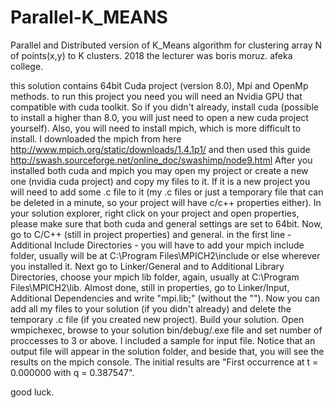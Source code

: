 # Parallel-K_MEANS
Parallel and Distributed version of K_Means algorithm for clustering array N of points(x,y) to K clusters. 2018
the lecturer was boris moruz. afeka college.

this solution contains 64bit Cuda project (version 8.0), Mpi and OpenMp methods.
to run this project you need you will need an Nvidia GPU that compatible with cuda toolkit.
So if you didn't already, install cuda (possible to install a higher than 8.0, you will just need to open a new cuda project yourself).
Also, you will need to install mpich, which is more difficult to install. I downloaded the mpich from here http://www.mpich.org/static/downloads/1.4.1p1/
and then used this guide http://swash.sourceforge.net/online_doc/swashimp/node9.html
After you installed both cuda and mpich you may open my project or create a new one (nvidia cuda project) and copy my files to it.
If it is a new project you will need to add some .c file to it (my .c files or just a temporary file that can be deleted in a minute,
so your project will have c/c++ properties either).
In your solution explorer, right click on your project and open properties, 
please make sure that both cuda and general settings are set to 64bit.
Now, go to C/C++ (still in project properties) and general. in the first line - Additional Include Directories - you will have to add your mpich include folder,
usually will be at C:\Program Files\MPICH2\include or else wherever you installed it.
Next go to Linker/General and to Additional Library Directories, choose your mpich lib folder, again, usually at C:\Program Files\MPICH2\lib.
Almost done, still in properties, go to Linker/Input, Additional Dependencies and write "mpi.lib;" (without the "").
Now you can add all my files to your solution (if you didn't already) and delete the temporary .c file (if you created new project).
Build your solution.
Open wmpichexec, browse to your solution bin/debug/.exe file and set number of proccesses to 3 or above. 
I included a sample for input file.
Notice that an output file will appear in the solution folder, and beside that, you will see the results on the mpich console.
The initial results are "First occurrence at t = 0.000000 with q = 0.387547".

good luck.
